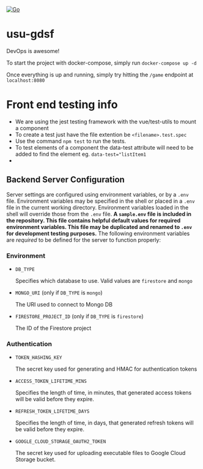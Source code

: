 [![Go](https://github.com/jak103/usu-gdsf/actions/workflows/go.yml/badge.svg)](https://github.com/jak103/usu-gdsf/actions/workflows/go.yml)

# usu-gdsf

DevOps is awesome!

To start the project with docker-compose, simply run `docker-compose up -d`

Once everything is up and running, simply try hitting the `/game` endpoint at `localhost:8080`


# Front end testing info

* We are using the jest testing framework with the vue/test-utils to mount a component
* To create a test just have the file extention be `<filename>.test.spec`
* Use the command `npm test` to run the tests.
* To test elements of a component the data-test attribute will need to be added to find the element eg. `data-test="listItem1`
* 

## Backend Server Configuration

Server settings are configured using environment variables, or by a `.env` file. Environment variables may be specified in the shell or placed in a `.env` file in the current working directory. Environment variables loaded in the shell will override those from the `.env` file. **A `sample.env` file is included in the repository. This file contains helpful default values for required environment variables. This file may be duplicated and renamed to `.env` for development testing purposes.** The following environment variables are *required* to be defined for the server to function properly:

### Environment

* `DB_TYPE`

  Specifies which database to use. Valid values are `firestore` and `mongo`

* `MONGO_URI` (only if `DB_TYPE` is `mongo`)

  The URI used to connect to Mongo DB
  
* `FIRESTORE_PROJECT_ID` (only if `DB_TYPE` is `firestore`)

  The ID of the Firestore project

### Authentication

* `TOKEN_HASHING_KEY`

  The secret key used for generating and HMAC for authentication tokens
      
* `ACCESS_TOKEN_LIFETIME_MINS`

  Specifies the length of time, in minutes, that generated access tokens will be valid before they expire.
  
* `REFRESH_TOKEN_LIFETIME_DAYS`

  Specifies the length of time, in days, that generated refresh tokens will be valid before they expire.

* `GOOGLE_CLOUD_STORAGE_OAUTH2_TOKEN`
  
  The secret key used for uploading executable files to Google Cloud Storage bucket. 